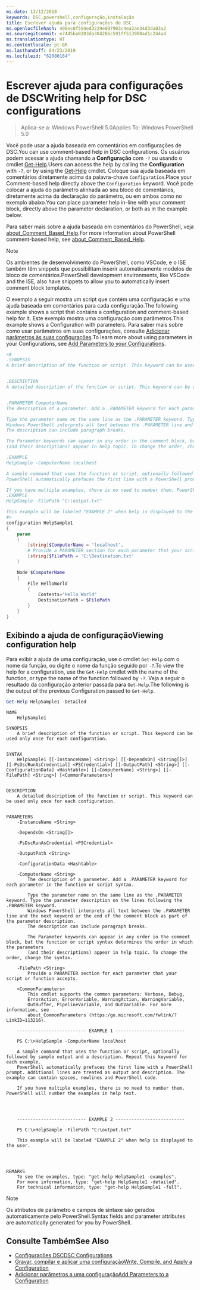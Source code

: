 ```yaml
---
ms.date: 12/12/2018
keywords: DSC,powershell,configuração,instalação
title: Escrever ajuda para configurações de DSC
ms.openlocfilehash: 498ec0f594ed3229e097903c4ea2ae34d3da03a2
ms.sourcegitcommit: e7445ba8203da304286c591ff513900ad1c244a4
ms.translationtype: HT
ms.contentlocale: pt-BR
ms.lasthandoff: 04/23/2019
ms.locfileid: "62080164"
---
```

# <a name="writing-help-for-dsc-configurations"></a><span data-ttu-id="261c0-103">Escrever ajuda para configurações de DSC</span><span class="sxs-lookup"><span data-stu-id="261c0-103">Writing help for DSC configurations</span></span>

><span data-ttu-id="261c0-104">Aplica-se a: Windows PowerShell 5.0</span><span class="sxs-lookup"><span data-stu-id="261c0-104">Applies To: Windows PowerShell 5.0</span></span>

<span data-ttu-id="261c0-105">Você pode usar a ajuda baseada em comentários em configurações de DSC.</span><span class="sxs-lookup"><span data-stu-id="261c0-105">You can use comment-based help in DSC configurations.</span></span> <span data-ttu-id="261c0-106">Os usuários podem acessar a ajuda chamando a **Configuração** com `-?` ou usando o cmdlet [Get-Help](/powershell/module/Microsoft.PowerShell.Core/Get-Help).</span><span class="sxs-lookup"><span data-stu-id="261c0-106">Users can access the help by calling the **Configuration** with `-?`, or by using the [Get-Help](/powershell/module/Microsoft.PowerShell.Core/Get-Help) cmdlet.</span></span> <span data-ttu-id="261c0-107">Coloque sua ajuda baseada em comentários diretamente acima da palavra-chave `Configuration`.</span><span class="sxs-lookup"><span data-stu-id="261c0-107">Place your Comment-based help directly above the `Configuration` keyword.</span></span>
<span data-ttu-id="261c0-108">Você pode colocar a ajuda do parâmetro alinhada ao seu bloco de comentários, diretamente acima da declaração do parâmetro, ou em ambos como no exemplo abaixo.</span><span class="sxs-lookup"><span data-stu-id="261c0-108">You can place parameter help in-line with your comment block, directly above the parameter declaration, or both as in the example below.</span></span>

<span data-ttu-id="261c0-109">Para saber mais sobre a ajuda baseada em comentários do PowerShell, veja [about_Comment_Based_Help](/powershell/module/microsoft.powershell.core/about/about_comment_based_help).</span><span class="sxs-lookup"><span data-stu-id="261c0-109">For more information about PowerShell comment-based help, see [about_Comment_Based_Help](/powershell/module/microsoft.powershell.core/about/about_comment_based_help).</span></span>

> [!NOTE]
> <span data-ttu-id="261c0-110">Os ambientes de desenvolvimento do PowerShell, como VSCode, e o ISE também têm snippets que possibilitam inserir automaticamente modelos de bloco de comentários.</span><span class="sxs-lookup"><span data-stu-id="261c0-110">PowerShell development environments, like VSCode and the ISE, also have snippets to allow you to automatically insert comment block templates.</span></span>

<span data-ttu-id="261c0-111">O exemplo a seguir mostra um script que contém uma configuração e uma ajuda baseada em comentários para cada configuração.</span><span class="sxs-lookup"><span data-stu-id="261c0-111">The following example shows a script that contains a configuration and comment-based help for it.</span></span> <span data-ttu-id="261c0-112">Este exemplo mostra uma configuração com parâmetros.</span><span class="sxs-lookup"><span data-stu-id="261c0-112">This example shows a Configuration with parameters.</span></span> <span data-ttu-id="261c0-113">Para saber mais sobre como usar parâmetros em suas configurações, consulte [Adicionar parâmetros às suas configurações](add-parameters-to-a-configuration.md).</span><span class="sxs-lookup"><span data-stu-id="261c0-113">To learn more about using parameters in your Configurations, see [Add Parameters to your Configurations](add-parameters-to-a-configuration.md).</span></span>

```powershell
<#
.SYNOPSIS
A brief description of the function or script. This keyword can be used only once for each configuration.


.DESCRIPTION
A detailed description of the function or script. This keyword can be used only once for each configuration.


.PARAMETER ComputerName
The description of a parameter. Add a .PARAMETER keyword for each parameter in the function or script syntax.

Type the parameter name on the same line as the .PARAMETER keyword. Type the parameter description on the lines following the .PARAMETER keyword.
Windows PowerShell interprets all text between the .PARAMETER line and the next keyword or the end of the comment block as part of the parameter description.
The description can include paragraph breaks.

The Parameter keywords can appear in any order in the comment block, but the function or script syntax determines the order in which the parameters
(and their descriptions) appear in help topic. To change the order, change the syntax.

.EXAMPLE
HelpSample -ComputerName localhost

A sample command that uses the function or script, optionally followed by sample output and a description. Repeat this keyword for each example.
PowerShell automatically prefaces the first line with a PowerShell prompt. Additional lines are treated as output and description. The example can contain spaces, newlines and PowerShell code.

If you have multiple examples, there is no need to number them. PowerShell will number the examples in help text.
.EXAMPLE
HelpSample -FilePath "C:\output.txt"

This example will be labeled "EXAMPLE 2" when help is displayed to the user.
#>
configuration HelpSample1
{
    param
    (
        [string]$ComputerName = 'localhost',
        # Provide a PARAMETER section for each parameter that your script or function accepts.
        [string]$FilePath = 'C:\Destination.txt'
    )

    Node $ComputerName
    {
        File HelloWorld
        {
            Contents="Hello World"
            DestinationPath = $FilePath
        }
    }
}
```

## <a name="viewing-configuration-help"></a><span data-ttu-id="261c0-114">Exibindo a ajuda de configuração</span><span class="sxs-lookup"><span data-stu-id="261c0-114">Viewing configuration help</span></span>

<span data-ttu-id="261c0-115">Para exibir a ajuda de uma configuração, use o cmdlet `Get-Help` com o nome da função, ou digite o nome da função seguido por `-?`.</span><span class="sxs-lookup"><span data-stu-id="261c0-115">To view the help for a configuration, use the `Get-Help` cmdlet with the name of the function, or type the name of the function followed by `-?`.</span></span> <span data-ttu-id="261c0-116">Veja a seguir o resultado da configuração anterior passada para `Get-Help`.</span><span class="sxs-lookup"><span data-stu-id="261c0-116">The following is the output of the previous Configuration passed to `Get-Help`.</span></span>

```powershell
Get-Help HelpSample1 -Detailed
```

```output
NAME
    HelpSample1

SYNOPSIS
    A brief description of the function or script. This keyword can be used only once for each configuration.


SYNTAX
    HelpSample1 [[-InstanceName] <String>] [[-DependsOn] <String[]>] [[-PsDscRunAsCredential] <PSCredential>] [[-OutputPath] <String>] [[-ConfigurationData] <Hashtable>] [[-ComputerName] <String>] [[-FilePath] <String>] [<CommonParameters>]


DESCRIPTION
    A detailed description of the function or script. This keyword can be used only once for each configuration.


PARAMETERS
    -InstanceName <String>

    -DependsOn <String[]>

    -PsDscRunAsCredential <PSCredential>

    -OutputPath <String>

    -ConfigurationData <Hashtable>

    -ComputerName <String>
        The description of a parameter. Add a .PARAMETER keyword for each parameter in the function or script syntax.

        Type the parameter name on the same line as the .PARAMETER keyword. Type the parameter description on the lines following the .PARAMETER keyword.
        Windows PowerShell interprets all text between the .PARAMETER line and the next keyword or the end of the comment block as part of the parameter description.
        The description can include paragraph breaks.

        The Parameter keywords can appear in any order in the comment block, but the function or script syntax determines the order in which the parameters
        (and their descriptions) appear in help topic. To change the order, change the syntax.

    -FilePath <String>
        Provide a PARAMETER section for each parameter that your script or function accepts.

    <CommonParameters>
        This cmdlet supports the common parameters: Verbose, Debug,
        ErrorAction, ErrorVariable, WarningAction, WarningVariable,
        OutBuffer, PipelineVariable, and OutVariable. For more information, see
        about_CommonParameters (https:/go.microsoft.com/fwlink/?LinkID=113216).

    -------------------------- EXAMPLE 1 --------------------------

    PS C:\>HelpSample -ComputerName localhost

    A sample command that uses the function or script, optionally followed by sample output and a description. Repeat this keyword for each example.
    PowerShell automatically prefaces the first line with a PowerShell prompt. Additional lines are treated as output and description. The example can contain spaces, newlines and PowerShell code.

    If you have multiple examples, there is no need to number them. PowerShell will number the examples in help text.




    -------------------------- EXAMPLE 2 --------------------------

    PS C:\>HelpSample -FilePath "C:\output.txt"

    This example will be labeled "EXAMPLE 2" when help is displayed to the user.




REMARKS
    To see the examples, type: "get-help HelpSample1 -examples".
    For more information, type: "get-help HelpSample1 -detailed".
    For technical information, type: "get-help HelpSample1 -full".
```

> [!NOTE]
> <span data-ttu-id="261c0-117">Os atributos de parâmetro e campos de sintaxe são gerados automaticamente pelo PowerShell.</span><span class="sxs-lookup"><span data-stu-id="261c0-117">Syntax fields and parameter attributes are automatically generated for you by PowerShell.</span></span>

## <a name="see-also"></a><span data-ttu-id="261c0-118">Consulte Também</span><span class="sxs-lookup"><span data-stu-id="261c0-118">See Also</span></span>

- [<span data-ttu-id="261c0-119">Configurações DSC</span><span class="sxs-lookup"><span data-stu-id="261c0-119">DSC Configurations</span></span>](configurations.md)
- [<span data-ttu-id="261c0-120">Gravar, compilar e aplicar uma configuração</span><span class="sxs-lookup"><span data-stu-id="261c0-120">Write, Compile, and Apply a Configuration</span></span>](write-compile-apply-configuration.md)
- [<span data-ttu-id="261c0-121">Adicionar parâmetros a uma configuração</span><span class="sxs-lookup"><span data-stu-id="261c0-121">Add Parameters to a Configuration</span></span>](add-parameters-to-a-configuration.md)

